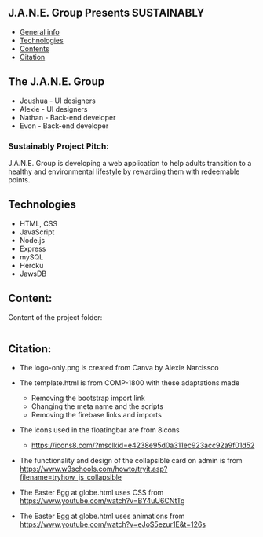 ## J.A.N.E. Group Presents SUSTAINABLY

* [General info](#general-info)
* [Technologies](#technologies)
* [Contents](#content)
* [Citation](#citation)

## The J.A.N.E. Group
* Joushua - UI designers
* Alexie - UI designers
* Nathan - Back-end developer
* Evon - Back-end developer

### Sustainably Project Pitch:
J.A.N.E. Group is developing a web application to help adults transition to a healthy and environmental lifestyle by rewarding them with redeemable points.

## Technologies
* HTML, CSS
* JavaScript
* Node.js
* Express
* mySQL
* Heroku
* JawsDB
	
## Content:
Content of the project folder:

```

```

## Citation:
* The logo-only.png is created from Canva by Alexie Narcissco
* The template.html is from COMP-1800 with these adaptations made 
    * Removing the bootstrap import link
    * Changing the meta name and the scripts
    * Removing the firebase links and imports
    
* The icons used in the floatingbar are from 8icons
    * https://icons8.com/?msclkid=e4238e95d0a311ec923acc92a9f01d52
* The functionality and design of the collapsible card on admin is from https://www.w3schools.com/howto/tryit.asp?filename=tryhow_js_collapsible

* The Easter Egg at globe.html uses CSS from https://www.youtube.com/watch?v=BY4uU6CNtTg
* The Easter Egg at globe.html uses animations from https://www.youtube.com/watch?v=eJoS5ezur1E&t=126s